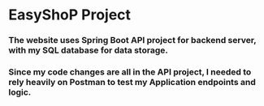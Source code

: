 # EasyShoP Project

### The website uses Spring Boot API project for backend server, with my SQL database for data storage.

### Since my code changes are all in the API project, I needed to rely heavily on Postman to test my Application endpoints and logic.
